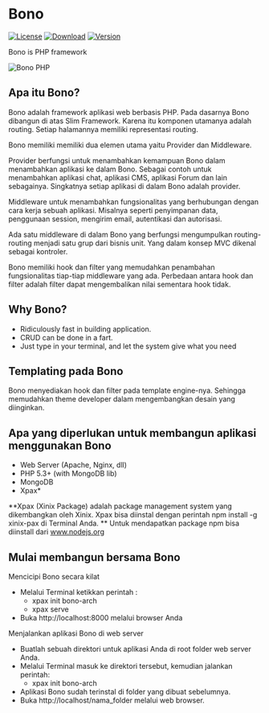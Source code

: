 Bono
====

[![License](http://img.shields.io/packagist/l/xinix-technology/bono.svg?style=flat-square)](https://github.com/xinix-technology/bono/blob/master/LICENSE)
[![Download](http://img.shields.io/packagist/dm/xinix-technology/bono.svg?style=flat-square)](https://github.com/xinix-technology/bono)
[![Version](http://img.shields.io/packagist/v/xinix-technology/bono.svg?style=flat-square)](https://github.com/xinix-technology/bono)


Bono is PHP framework

![Bono PHP](https://raw.githubusercontent.com/xinix-technology/bono/master/img/bono-logo.png "Bono PHP")

## Apa itu Bono?

Bono adalah framework aplikasi web berbasis PHP.  Pada dasarnya Bono dibangun di atas Slim Framework. Karena itu komponen utamanya adalah routing. Setiap halamannya memiliki representasi routing. 

Bono memiliki memiliki dua elemen utama yaitu Provider dan Middleware.

Provider berfungsi untuk menambahkan kemampuan Bono dalam menambahkan aplikasi ke dalam Bono. Sebagai contoh untuk menambahkan aplikasi chat, aplikasi CMS, aplikasi Forum dan lain sebagainya. Singkatnya setiap aplikasi di dalam Bono adalah provider.

Middleware untuk menambahkan fungsionalitas yang berhubungan dengan cara kerja sebuah aplikasi. Misalnya seperti penyimpanan data, penggunaan session, mengirim email, autentikasi dan autorisasi.

Ada satu middleware di dalam Bono yang berfungsi mengumpulkan routing-routing menjadi satu grup dari bisnis unit. Yang dalam konsep MVC dikenal sebagai kontroler.

Bono memiliki hook dan filter yang memudahkan penambahan fungsionalitas tiap-tiap middleware yang ada. Perbedaan antara hook dan filter adalah filter dapat mengembalikan nilai sementara hook tidak.

## Why Bono?
- Ridiculously fast in building application.
- CRUD can be done in a fart.
- Just type in your terminal, and let the system give what you need

## Templating pada Bono
Bono menyediakan hook dan filter pada template engine-nya. Sehingga memudahkan theme developer dalam mengembangkan desain yang diinginkan.

## Apa yang diperlukan untuk membangun aplikasi menggunakan Bono
- Web Server (Apache, Nginx, dll)
- PHP 5.3+ (with MongoDB lib)
- MongoDB
- Xpax*

**Xpax (Xinix Package) adalah package management system yang dikembangkan oleh Xinix. Xpax bisa diinstal dengan perintah npm install -g xinix-pax di Terminal Anda.
** Untuk mendapatkan package npm bisa diinstall dari www.nodejs.org

## Mulai membangun bersama Bono
Mencicipi Bono secara kilat
- Melalui Terminal ketikkan perintah :
    + xpax init bono-arch
    + xpax serve
- Buka http://localhost:8000 melalui browser Anda

Menjalankan aplikasi Bono di web server
- Buatlah sebuah direktori untuk aplikasi Anda di root folder web server Anda.
- Melalui Terminal masuk ke direktori tersebut, kemudian jalankan perintah:
    + xpax init bono-arch
- Aplikasi Bono sudah terinstal di folder yang dibuat sebelumnya.
- Buka http://localhost/nama_folder melalui web browser.
